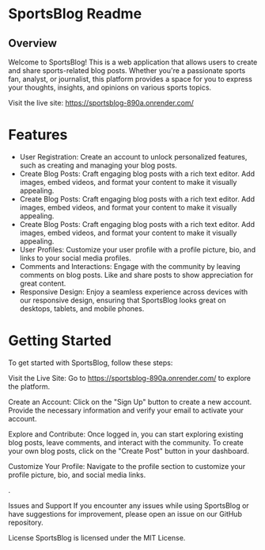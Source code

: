 
# SportsBlog Readme
## Overview
Welcome to SportsBlog! This is a web application that allows users to create and share sports-related blog posts. Whether you're a passionate sports fan, analyst, or journalist, this platform provides a space for you to express your thoughts, insights, and opinions on various sports topics.

Visit the live site: https://sportsblog-890a.onrender.com/

# Features
<ul>
<li>User Registration: Create an account to unlock personalized features, such as creating and managing your blog posts.</li>
<li>Create Blog Posts: Craft engaging blog posts with a rich text editor. Add images, embed videos, and format your content to make it visually appealing.</li>
<li>Create Blog Posts: Craft engaging blog posts with a rich text editor. Add images, embed videos, and format your content to make it visually appealing.</li>
<li>Create Blog Posts: Craft engaging blog posts with a rich text editor. Add images, embed videos, and format your content to make it visually appealing.</li>
<li>User Profiles: Customize your user profile with a profile picture, bio, and links to your social media profiles.</li>
<li>Comments and Interactions: Engage with the community by leaving comments on blog posts. Like and share posts to show appreciation for great content.</li>
<li>Responsive Design: Enjoy a seamless experience across devices with our responsive design, ensuring that SportsBlog looks great on desktops, tablets, and mobile phones.</li>
</ul>

# Getting Started
To get started with SportsBlog, follow these steps:

Visit the Live Site: Go to https://sportsblog-890a.onrender.com/ to explore the platform.

Create an Account: Click on the "Sign Up" button to create a new account. Provide the necessary information and verify your email to activate your account.

Explore and Contribute: Once logged in, you can start exploring existing blog posts, leave comments, and interact with the community. To create your own blog posts, click on the "Create Post" button in your dashboard.

Customize Your Profile: Navigate to the profile section to customize your profile picture, bio, and social media links.

.

Issues and Support
If you encounter any issues while using SportsBlog or have suggestions for improvement, please open an issue on our GitHub repository.



License
SportsBlog is licensed under the MIT License.